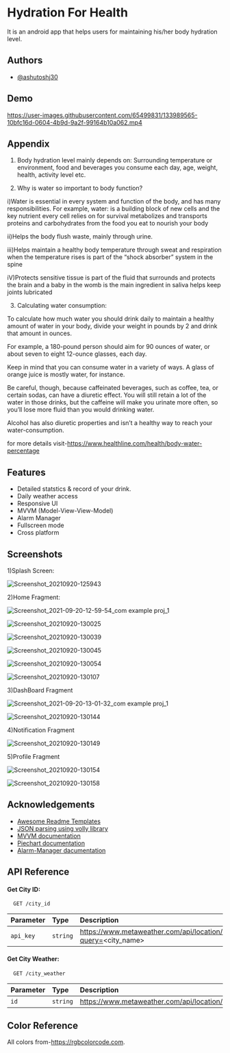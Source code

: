 # Hydration For Health

It is an android app that helps users for maintaining his/her body hydration level.
## Authors

- [@ashutoshj30](https://github.com/ashutoshj30)

## Demo
  
  

https://user-images.githubusercontent.com/65499831/133989565-10bfc16d-0604-4b9d-9a2f-99164b10a062.mp4


  
## Appendix

1) Body hydration level mainly depends on: Surrounding temperature or environment, food and beverages you consume each day, age, weight, health, activity level etc.

2) Why is water so important to body function?

i)Water is essential in every system and function of the body, and has many responsibilities. For example, water:
is a building block of new cells and the key nutrient every cell relies on for survival
metabolizes and transports proteins and carbohydrates from the food you eat to nourish your body

ii)Helps the body flush waste, mainly through urine.

iii)Helps maintain a healthy body temperature through sweat and respiration when the temperature rises
is part of the “shock absorber” system in the spine

iV)Protects sensitive tissue is part of the fluid that surrounds and protects the brain and a baby in the womb
is the main ingredient in saliva helps keep joints lubricated

3)  Calculating water consumption:

To calculate how much water you should drink daily to maintain a healthy amount of water in your body, divide your weight in pounds by 2 and drink that amount in ounces.

For example, a 180-pound person should aim for 90 ounces of water, or about seven to eight 12-ounce glasses, each day.

Keep in mind that you can consume water in a variety of ways. A glass of orange juice is mostly water, for instance.

Be careful, though, because caffeinated beverages, such as coffee, tea, or certain sodas, can have a diuretic effect. You will still retain a lot of the water in those drinks, but the caffeine will make you urinate more often, so you’ll lose more fluid than you would drinking water.

Alcohol has also diuretic properties and isn’t a healthy way to reach your water-consumption.

for more details visit-https://www.healthline.com/health/body-water-percentage
## Features

- Detailed statstics & record  of your drink. 
- Daily weather access
- Responsive UI
- MVVM (Model-View-View-Model)
- Alarm Manager
- Fullscreen mode
- Cross platform

## Screenshots
1)Splash Screen:


![Screenshot_20210920-125943](https://user-images.githubusercontent.com/65499831/133986816-7782d4b6-b28c-43b7-9321-00bfbd139e80.jpg)

2)Home Fragment:


![Screenshot_2021-09-20-12-59-54_com example proj_1](https://user-images.githubusercontent.com/65499831/133987096-9eccce5a-4714-4add-9399-5023f38319ad.jpg)

![Screenshot_20210920-130025](https://user-images.githubusercontent.com/65499831/133987404-d2873944-50f2-4bc0-aa4f-779f1237f0ec.jpg)

![Screenshot_20210920-130039](https://user-images.githubusercontent.com/65499831/133987443-427aae5a-d152-46c5-bd67-aef83a80eba0.jpg)

![Screenshot_20210920-130045](https://user-images.githubusercontent.com/65499831/133988439-cb464ada-8f7a-4909-8e21-830100010d43.jpg)



![Screenshot_20210920-130054](https://user-images.githubusercontent.com/65499831/133988469-31700f87-56b1-4e0a-b8b1-fce9fedcc7b7.jpg)


![Screenshot_20210920-130107](https://user-images.githubusercontent.com/65499831/133988487-821727ee-d988-420d-9330-e0a863302974.jpg)


3)DashBoard Fragment

![Screenshot_2021-09-20-13-01-32_com example proj_1](https://user-images.githubusercontent.com/65499831/133987988-440443ac-510c-4bf3-9165-667f06ae82ba.jpg)

![Screenshot_20210920-130144](https://user-images.githubusercontent.com/65499831/133988035-231a9579-e6b0-4f44-bac7-91f7dba6bfc1.jpg)

4)Notification Fragment

![Screenshot_20210920-130149](https://user-images.githubusercontent.com/65499831/133988125-14f8bec2-3dbd-4f21-9325-956b169b9585.jpg)

5)Profile Fragment


![Screenshot_20210920-130154](https://user-images.githubusercontent.com/65499831/133988206-ad460644-a27e-4a4d-9c3b-87c1f788c6b4.jpg)

![Screenshot_20210920-130158](https://user-images.githubusercontent.com/65499831/133988240-91a05d6f-b2f4-425f-9941-314be1746cfb.jpg)



## Acknowledgements
 - [Awesome Readme Templates](https://awesomeopensource.com/project/elangosundar/awesome-README-templates)
 - [JSON parsing using volly library](https://www.youtube.com/watch?v=xPi-z3nOcn8&t=1s)
 - [MVVM documentation](https://developer.android.com/jetpack/guide?gclid=CjwKCAjw4qCKBhAVEiwAkTYsPHBCuD_L1Ee-agZBu-VyHJFQEjD66Kmxh-HJ_G0-RxQkC4fT9ujVpxoCgCIQAvD_BwE&gclsrc=aw.ds)
 - [Piechart  documentation](https://www.geeksforgeeks.org/how-to-add-a-pie-chart-into-an-android-application/)
 - [Alarm-Manager dacumentation](https://developer.android.com/reference/android/app/AlarmManager)
## API Reference

#### Get City ID:
```http
  GET /city_id
```

| Parameter | Type     | Description                |
| :-------- | :------- | :------------------------- |
| `api_key` | `string` | https://www.metaweather.com/api/location/search/?query=<city_name> |

#### Get City Weather:

```http
  GET /city_weather
```

| Parameter | Type     | Description                       |
| :-------- | :------- | :-------------------------------- |
| `id`      | `string` | https://www.metaweather.com/api/location/<city_id> |


  ## Color Reference

All colors from-https://rgbcolorcode.com.


